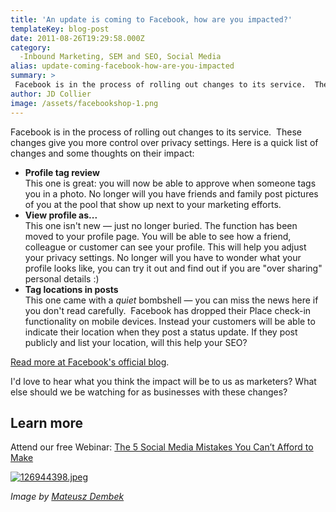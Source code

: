 ```yaml
---
title: 'An update is coming to Facebook, how are you impacted?'
templateKey: blog-post
date: 2011-08-26T19:29:58.000Z
category: 
  -Inbound Marketing, SEM and SEO, Social Media
alias: update-coming-facebook-how-are-you-impacted
summary: > 
 Facebook is in the process of rolling out changes to its service.  These changes give you more control over privacy settings. Here is a quick list of changes and some thoughts on their impact:
author: JD Collier
image: /assets/facebookshop-1.png
---
```


Facebook is in the process of rolling out changes to its service.  These changes give you more control over privacy settings. Here is a quick list of changes and some thoughts on their impact:

*   **Profile tag review**  
    This one is great: you will now be able to approve when someone tags you in a photo. No longer will you have friends and family post pictures of you at the pool that show up next to your marketing efforts.
*   **View profile as...**  
    This one isn't new — just no longer buried. The function has been moved to your profile page. You will be able to see how a friend, colleague or customer can see your profile. This will help you adjust your privacy settings. No longer will you have to wonder what your profile looks like, you can try it out and find out if you are "over sharing" personal details :)
*   **Tag locations in posts**  
    This one came with a _quiet_ bombshell — you can miss the news here if you don't read carefully.  Facebook has dropped their Place check-in functionality on mobile devices. Instead your customers will be able to indicate their location when they post a status update. If they post publicly and list your location, will this help your SEO?

[Read more at Facebook's official blog](https://www.facebook.com/notes/facebook/making-it-easier-to-share-with-who-you-want/10150251867797131).

I'd love to hear what you think the impact will be to us as marketers? What else should we be watching for as businesses with these changes?

Learn more
----------

Attend our free Webinar: [The 5 Social Media Mistakes You Can’t Afford to Make](/webinar)

[![126944398.jpeg](/sites/default/files/126944398.jpeg)](/webinar)

_Image by [Mateusz Dembek](http://dembsky.me/freebies)_